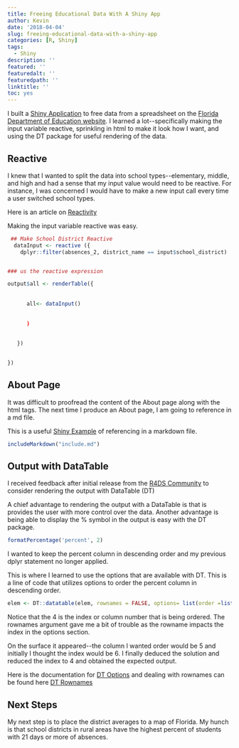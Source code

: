 ```yaml
---
title: Freeing Educational Data With A Shiny App
author: Kevin
date: '2018-04-04'
slug: freeing-educational-data-with-a-shiny-app
categories: [R, Shiny]
tags:
  - Shiny
description: ''
featured: ''
featuredalt: ''
featuredpath: ''
linktitle: ''
toc: yes
---
```


I built a [Shiny Application](https://tidydatabykwg57.shinyapps.io/flabsences/) to free data from a spreadsheet on the [Florida Department of Education website](http://www.fldoe.org/accountability/data-sys/edu-info-accountability-services/pk-12-public-school-data-pubs-reports/students.stml). I learned a lot--specifically making the input variable reactive, sprinkling in html to make it look how I want, and using the DT package for useful rendering of the data.  

## Reactive 

I knew that I wanted to split the data into school types--elementary, middle, and high and had a sense that my input value would need to be reactive. For instance, I was concerned I would have to make a new input call every time a user switched school types.  

Here is an article on [Reactivity](https://shiny.rstudio.com/articles/reactivity-overview.html)

Making the input variable reactive was easy.

```r
 ## Make School District Reactive
  dataInput <- reactive ({
    dplyr::filter(absences_2, district_name == input$school_district)


### us the reactive expression

output$all <- renderTable({
       
       
      all<- dataInput()
      
      
      )
      
      
   })

    
})
```


## About Page

It was difficult to proofread the content of the About page along with the html tags. 
The next time I produce an About page, I am going to reference in a md file. 

This is a useful [Shiny Example](https://shiny.rstudio.com/gallery/including-html-text-and-markdown-files.html) of referencing in a markdown file. 


```r
includeMarkdown("include.md")
```


## Output with  DataTable

I received feedback after initial release from the [R4DS Community](https://www.jessemaegan.com/post/r4ds-the-next-iteration/) to consider rendering the output with DataTable (DT)

A chief advantage to rendering the output with a DataTable is that is provides the user with more control over the data. Another advantage is being able to display the % symbol in the output is easy with the DT package.

```r
formatPercentage('percent', 2)
```

I wanted to keep the percent column in descending order and my previous dplyr statement no longer applied. 

This is where I learned to use the options that are available with DT. This is a line of code that utilizes options to order the percent column in descending order. 



```r
elem <- DT::datatable(elem, rownames = FALSE, options= list(order =list(4, "desc"))) %>%
```


Notice that the 4 is the index or column number that is being ordered. The rownames argument gave me a bit of trouble as the rowname impacts the index in the options section. 

On the surface it appeared--the column I wanted order would be 5 and initially I thought the index would be 6. I finally deduced the solution and reduced the index to 4 and obtained the expected output.

Here is the documentation for [DT Options](https://rstudio.github.io/DT/options.html) and dealing with rownames can be found here [DT Rownames](https://rstudio.github.io/DT/)


## Next Steps

My next step is to place the district averages to a map of Florida. My hunch is that school districts in rural areas have the highest percent of students with 21 days or more of absences. 